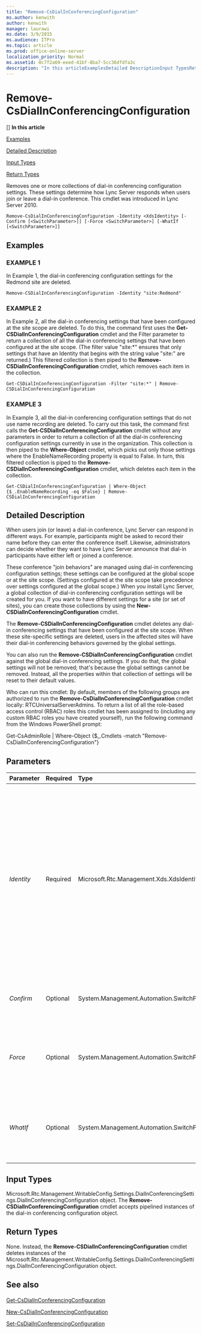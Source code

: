```yaml
---
title: "Remove-CsDialInConferencingConfiguration"
ms.author: kenwith
author: kenwith
manager: laurawi
ms.date: 3/9/2015
ms.audience: ITPro
ms.topic: article
ms.prod: office-online-server
localization_priority: Normal
ms.assetid: 0c7f2a69-eeed-41bf-8ba7-5cc36dfdfa3c
description: "In this articleExamplesDetailed DescriptionInput TypesReturn Types"
---
```


# Remove-CsDialInConferencingConfiguration
[]
 **In this article**
  
[Examples](#sectionSection0)
  
[Detailed Description](#sectionSection1)
  
[Input Types](#sectionSection2)
  
[Return Types](#sectionSection3)
  
Removes one or more collections of dial-in conferencing configuration settings. These settings determine how Lync Server responds when users join or leave a dial-in conference. This cmdlet was introduced in Lync Server 2010.
  
```
Remove-CsDialInConferencingConfiguration -Identity <XdsIdentity> [-Confirm [<SwitchParameter>]] [-Force <SwitchParameter>] [-WhatIf [<SwitchParameter>]]
```

## Examples
<a name="sectionSection0"> </a>

### EXAMPLE 1

In Example 1, the dial-in conferencing configuration settings for the Redmond site are deleted. 
  
```
Remove-CSDialInConferencingConfiguration -Identity "site:Redmond"
```

### EXAMPLE 2

In Example 2, all the dial-in conferencing settings that have been configured at the site scope are deleted. To do this, the command first uses the **Get-CSDialInConferencingConfiguration** cmdlet and the Filter parameter to return a collection of all the dial-in conferencing settings that have been configured at the site scope. (The filter value "site:*" ensures that only settings that have an Identity that begins with the string value "site:" are returned.) This filtered collection is then piped to the **Remove-CSDialInConferencingConfiguration** cmdlet, which removes each item in the collection. 
  
```
Get-CSDialInConferencingConfiguration -Filter "site:*" | Remove-CSDialInConferencingConfiguration
```

### EXAMPLE 3

In Example 3, all the dial-in conferencing configuration settings that do not use name recording are deleted. To carry out this task, the command first calls the **Get-CSDialInConferencingConfiguration** cmdlet without any parameters in order to return a collection of all the dial-in conferencing configuration settings currently in use in the organization. This collection is then piped to the **Where-Object** cmdlet, which picks out only those settings where the EnableNameRecording property is equal to False. In turn, this filtered collection is piped to the **Remove-CSDialInConferencingConfiguration** cmdlet, which deletes each item in the collection. 
  
```
Get-CSDialInConferencingConfiguration | Where-Object {$_.EnableNameRecording -eq $False} | Remove-CSDialInConferencingConfiguration
```

## Detailed Description
<a name="sectionSection1"> </a>

When users join (or leave) a dial-in conference, Lync Server can respond in different ways. For example, participants might be asked to record their name before they can enter the conference itself. Likewise, administrators can decide whether they want to have Lync Server announce that dial-in participants have either left or joined a conference. 
  
These conference "join behaviors" are managed using dial-in conferencing configuration settings; these settings can be configured at the global scope or at the site scope. (Settings configured at the site scope take precedence over settings configured at the global scope.) When you install Lync Server, a global collection of dial-in conferencing configuration settings will be created for you. If you want to have different settings for a site (or set of sites), you can create those collections by using the **New-CSDialInConferencingConfiguration** cmdlet. 
  
The **Remove-CSDialInConferencingConfiguration** cmdlet deletes any dial-in conferencing settings that have been configured at the site scope. When these site-specific settings are deleted, users in the affected sites will have their dial-in conferencing behaviors governed by the global settings. 
  
You can also run the **Remove-CSDialInConferencingConfiguration** cmdlet against the global dial-in conferencing settings. If you do that, the global settings will not be removed; that's because the global settings cannot be removed. Instead, all the properties within that collection of settings will be reset to their default values. 
  
Who can run this cmdlet: By default, members of the following groups are authorized to run the **Remove-CsDialInConferencingConfiguration** cmdlet locally: RTCUniversalServerAdmins. To return a list of all the role-based access control (RBAC) roles this cmdlet has been assigned to (including any custom RBAC roles you have created yourself), run the following command from the Windows PowerShell prompt: 
  
Get-CsAdminRole | Where-Object {$_.Cmdlets -match "Remove-CsDialInConferencingConfiguration"}
  
## Parameters
<a name="sectionSection1"> </a>

|**Parameter**|**Required**|**Type**|**Description**|
|:-----|:-----|:-----|:-----|
| _Identity_ <br/> |Required  <br/> |Microsoft.Rtc.Management.Xds.XdsIdentity  <br/> |Indicates the Identity of the dial-in conferencing configuration settings to be removed. To refer to the global settings, use this syntax: -Identity global. To refer to site settings, use syntax similar to this: -Identity site:Redmond. Note that you cannot use wildcards when specifying an Identity.  <br/> |
| _Confirm_ <br/> |Optional  <br/> |System.Management.Automation.SwitchParameter  <br/> |Prompts you for confirmation before executing the command.  <br/> |
| _Force_ <br/> |Optional  <br/> |System.Management.Automation.SwitchParameter  <br/> |Suppresses the display of any non-fatal error message that might occur when running the command.  <br/> |
| _WhatIf_ <br/> |Optional  <br/> |System.Management.Automation.SwitchParameter  <br/> |Describes what would happen if you executed the command without actually executing the command.  <br/> |
   
## Input Types
<a name="sectionSection2"> </a>

Microsoft.Rtc.Management.WritableConfig.Settings.DialInConferencingSettings.DialInConferencingConfiguration object. The **Remove-CSDialInConferencingConfiguration** cmdlet accepts pipelined instances of the dial-in conferencing configuration object. 
  
## Return Types
<a name="sectionSection3"> </a>

None. Instead, the **Remove-CSDialInConferencingConfiguration** cmdlet deletes instances of the Microsoft.Rtc.Management.WritableConfig.Settings.DialInConferencingSettings.DialInConferencingConfiguration object. 
  
## See also
<a name="sectionSection3"> </a>

#### 

[Get-CsDialInConferencingConfiguration](get-csdialinconferencingconfiguration.md)
  
[New-CsDialInConferencingConfiguration](new-csdialinconferencingconfiguration.md)
  
[Set-CsDialInConferencingConfiguration](set-csdialinconferencingconfiguration.md)

